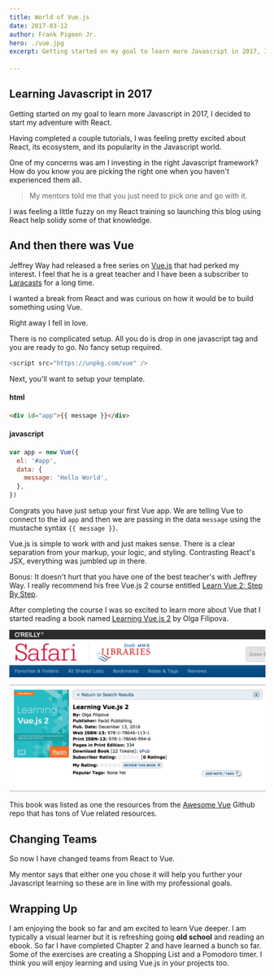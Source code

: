 ```yaml
---
title: World of Vue.js
date: 2017-03-12
author: Frank Pigeon Jr.
hero: ./vue.jpg
excerpt: Getting started on my goal to learn more Javascript in 2017, I decided to start my adventure with React.

---
```


## Learning Javascript in 2017

Getting started on my goal to learn more Javascript in 2017, I decided to start my adventure with React.

Having completed a couple tutorials, I was feeling pretty excited about React, its ecosystem, and its popularity in the Javascript world.

One of my concerns was am I investing in the right Javascript framework? How do you know you are picking the right one when you haven't experienced them all.

> My mentors told me that you just need to pick one and go with it.

I was feeling a little fuzzy on my React training so launching this blog using React help solidy some of that knowledge.

## And then there was Vue

Jeffrey Way had released a free series on [Vue.js][vue] that had perked my interest. I feel that he is a great teacher and I have been a subscriber to [Laracasts][laracasts] for a long time.

I wanted a break from React and was curious on how it would be to build something using Vue.

Right away I fell in love.

There is no complicated setup. All you do is drop in one javascript tag and you are ready to go. No fancy setup required.

```js
<script src="https://unpkg.com/vue" />
```

Next, you'll want to setup your template.

#### html

```html
<div id="app">{{ message }}</div>
```

#### javascript

```javascript
var app = new Vue({
  el: '#app',
  data: {
    message: 'Hello World',
  },
})
```

Congrats you have just setup your first Vue app. We are telling Vue to connect to the id `app` and then we are passing in the data `message` using the mustache syntax `{{ message }}`.

Vue.js is simple to work with and just makes sense. There is a clear separation from your markup, your logic, and styling. Contrasting React's JSX, everything was jumbled up in there.

Bonus: It doesn't hurt that you have one of the best teacher's with Jeffrey Way. I really recommend his free Vue.js 2 course entitled [Learn Vue 2: Step By Step][laracast-vue].

After completing the course I was so excited to learn more about Vue that I started reading a book named [Learning Vue.js 2][book] by Olga Filipova.

![book](./book.png)

This book was listed as one the resources from the [Awesome Vue][awesome-vue] Github repo that has tons of Vue related resources.

## Changing Teams

So now I have changed teams from React to Vue.

My mentor says that either one you chose it will help you further your Javascript learning so these are in line with my professional goals.

## Wrapping Up

I am enjoying the book so far and am excited to learn Vue deeper. I am typically a visual learner but it is refreshing going **old school** and reading an ebook. So far I have completed Chapter 2 and have learned a bunch so far. Some of the exercises are creating a Shopping List and a Pomodoro timer. I think you will enjoy learning and using Vue.js in your projects too.

[vue]: https://vuejs.org/
[laracasts]: https://laracasts.com/
[laracast-vue]: https://laracasts.com/series/learn-vue-2-step-by-step
[awesome-vue]: https://github.com/vuejs/awesome-vue
[book]: https://www.packtpub.com/web-development/learning-vuejs-2

